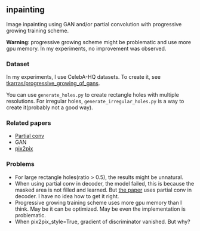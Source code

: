 ## inpainting
Image inpainting using GAN and/or partial convolution with progressive growing training scheme.

**Warning**: progressive growing scheme might be problematic and use more gpu memory. In my experiments, no improvement was observed.

### Dataset
In my experiments, I use CelebA-HQ datasets. To create it, see [tkarras/progressive_growing_of_gans](https://github.com/tkarras/progressive_growing_of_gans).

You can use `generate_holes.py` to create rectangle holes with multiple resolutions. For irregular holes, `generate_irregular_holes.py` is a way to create it(probably not a good way).

### Related papers
* [Partial conv](https://arxiv.org/abs/1804.07723)
* GAN
* [pix2pix](https://arxiv.org/abs/1611.07004)


### Problems
* For large rectangle holes(ratio > 0.5), the results might be unnatural.
* When using partial conv in decoder, the model failed, this is because the masked area is not filled and learned. But [the paper](https://arxiv.org/abs/1804.07723) uses partial conv in decoder. I have no idea how to get it right. 
* Progressive growing training scheme uses more gpu memory than I think. May be it can be optimized. May be even the implementation is problematic.
* When pix2pix_style=True, gradient of discriminator vanished. But why?
